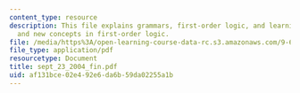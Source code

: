 ```yaml
---
content_type: resource
description: This file explains grammars, first-order logic, and learning a theory
  and new concepts in first-order logic.
file: /media/https%3A/open-learning-course-data-rc.s3.amazonaws.com/9-66j-computational-cognitive-science-fall-2004/af131bce02e492e6da6b59da02255a1b_sept_23_2004_fin.pdf
file_type: application/pdf
resourcetype: Document
title: sept_23_2004_fin.pdf
uid: af131bce-02e4-92e6-da6b-59da02255a1b
---
```

